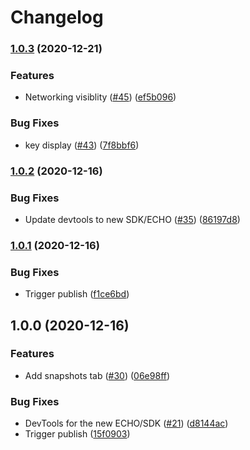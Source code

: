 # Changelog

### [1.0.3](https://www.github.com/dxos/devtools/compare/v1.0.2...v1.0.3) (2020-12-21)


### Features

* Networking visiblity ([#45](https://www.github.com/dxos/devtools/issues/45)) ([ef5b096](https://www.github.com/dxos/devtools/commit/ef5b096a1ca73c845d911c4e73c113f0fc3da5f5))


### Bug Fixes

* key display ([#43](https://www.github.com/dxos/devtools/issues/43)) ([7f8bbf6](https://www.github.com/dxos/devtools/commit/7f8bbf6cff1402ef207a12a53af1db38354943b2))

### [1.0.2](https://www.github.com/dxos/devtools/compare/v1.0.1...v1.0.2) (2020-12-16)


### Bug Fixes

* Update devtools to new SDK/ECHO ([#35](https://www.github.com/dxos/devtools/issues/35)) ([86197d8](https://www.github.com/dxos/devtools/commit/86197d8f94f155178dc8f77a1371f212676f2208))

### [1.0.1](https://www.github.com/dxos/devtools/compare/v1.0.0...v1.0.1) (2020-12-16)


### Bug Fixes

* Trigger publish ([f1ce6bd](https://www.github.com/dxos/devtools/commit/f1ce6bd31ad80fbcc3eb34047f4f89158ec49536))

## 1.0.0 (2020-12-16)


### Features

* Add snapshots tab ([#30](https://www.github.com/dxos/devtools/issues/30)) ([06e98ff](https://www.github.com/dxos/devtools/commit/06e98ffff0ccda61b67d54b02781d2852c38aad2))


### Bug Fixes

* DevTools for the new ECHO/SDK ([#21](https://www.github.com/dxos/devtools/issues/21)) ([d8144ac](https://www.github.com/dxos/devtools/commit/d8144ac298ff287b5860469aa4d9f0624bdc0936))
* Trigger publish ([15f0903](https://www.github.com/dxos/devtools/commit/15f0903365b0940758a92cd26760e18cdc388834))
